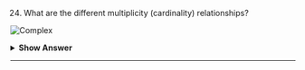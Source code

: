24. What are the different multiplicity (cardinality) relationships? 

![Complex](https://github.com/revaturelabs/interviewquestions/blob/dev/ComplexityTags/simple%20(2).svg)


<details><summary><b> Show Answer</b></summary>
  
<blockquote>

Multiplicity is also known as cardinality defines the number of instances that can be associated between two entities. Here are the different types of multiplicity relationships:

- **One-to-One (1:1):** Each instance of one entity is associated with exactly one instance of another entity, and vice versa.

- **One-to-Many (1:N):** Each instance of one entity is associated with multiple instances of another entity, but each instance of the other entity is associated with only one instance of the first entity.

- **Many-to-One (N:1):** Multiple instances of one entity are associated with a single instance of another entity.

- **Many-to-Many (N:N):** Multiple instances of one entity can be associated with multiple instances of another entity through a junction table.

</blockquote>

</details>

---

